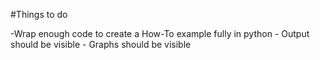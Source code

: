 #Things to do

-Wrap enough code to create a How-To example fully in python
    - Output should be visible
    - Graphs should be visible

